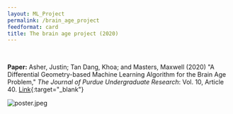 ```yaml
---
layout: ML_Project
permalink: /brain_age_project
feedformat: card
title: The brain age project (2020)
---
```

<br/>

**Paper:** Asher, Justin; Tan Dang, Khoa; and Masters, Maxwell (2020) "A Differential Geometry-based Machine Learning Algorithm for the Brain Age Problem," *The Journal of Purdue Undergraduate Research*: Vol. 10, Article 40. [Link](https://docs.lib.purdue.edu/jpur/vol10/iss1/40/){:target="_blank"}

![poster.jpeg](poster.jpeg)